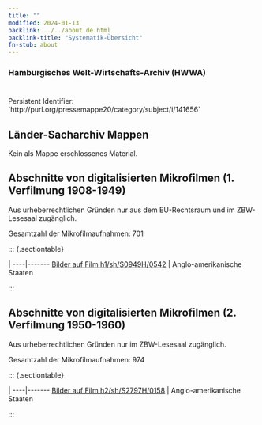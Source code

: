 ```yaml
---
title: ""
modified: 2024-01-13
backlink: ../../about.de.html
backlink-title: "Systematik-Übersicht"
fn-stub: about
---
```


### Hamburgisches Welt-Wirtschafts-Archiv (HWWA)

# 

<div class="hint">Persistent Identifier: `http://purl.org/pressemappe20/category/subject/i/141656`</div>







## Länder-Sacharchiv Mappen





Kein als Mappe erschlossenes Material.



<a id="filmsections" />

## Abschnitte von digitalisierten Mikrofilmen (1. Verfilmung 1908-1949)

<p>Aus urheberrechtlichen Gründen nur aus dem EU-Rechtsraum und im ZBW-Lesesaal zugänglich.</p>


<p>Gesamtzahl der Mikrofilmaufnahmen: 701</p>





::: {.sectiontable}

 | 
----|-------
<a class="btn" href="https://pm20.zbw.eu/film/h1/sh/S0949H/0542" rel="nofollow">Bilder auf Film h1/sh/S0949H/0542</a> | Anglo-amerikanische Staaten


:::




## Abschnitte von digitalisierten Mikrofilmen (2. Verfilmung 1950-1960)

<p>Aus urheberrechtlichen Gründen nur im ZBW-Lesesaal zugänglich.</p>


<p>Gesamtzahl der Mikrofilmaufnahmen: 974</p>





::: {.sectiontable}

 | 
----|-------
<a class="btn" href="https://pm20.zbw.eu/film/h2/sh/S2797H/0158" rel="nofollow">Bilder auf Film h2/sh/S2797H/0158</a> | Anglo-amerikanische Staaten


:::
















